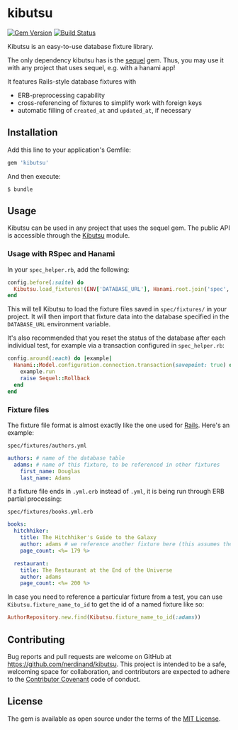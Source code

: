 # kibutsu
[![Gem Version](https://badge.fury.io/rb/kibutsu.svg)](https://badge.fury.io/rb/kibutsu) [![Build Status](http://img.shields.io/travis/nerdinand/kibutsu/master.svg)](https://travis-ci.org/nerdinand/kibutsu?branch=master)

Kibutsu is an easy-to-use database fixture library.

The only dependency kibutsu has is the [sequel](https://rubygems.org/gems/sequel) gem. Thus, you may use it with any project that uses sequel, e.g. with a hanami app!

It features Rails-style database fixtures with
* ERB-preprocessing capability
* cross-referencing of fixtures to simplify work with foreign keys
* automatic filling of `created_at` and `updated_at`, if necessary

## Installation

Add this line to your application's Gemfile:

```ruby
gem 'kibutsu'
```

And then execute:

```shell
$ bundle
```

## Usage

Kibutsu can be used in any project that uses the sequel gem. The public API is accessible through the [Kibutsu](http://www.rubydoc.info/gems/kibutsu/1.0.1/Kibutsu) module.

### Usage with RSpec and Hanami

In your `spec_helper.rb`, add the following:

```ruby
config.before(:suite) do
  Kibutsu.load_fixtures!(ENV['DATABASE_URL'], Hanami.root.join('spec', 'fixtures'))
end
```

This will tell Kibutsu to load the fixture files saved in `spec/fixtures/` in your project. It will then import that fixture data into the database specified in the `DATABASE_URL` environment variable.

It's also recommended that you reset the status of the database after each individual test, for example via a transaction configured in `spec_helper.rb`:

```ruby
config.around(:each) do |example|
  Hanami::Model.configuration.connection.transaction(savepoint: true) do
    example.run
    raise Sequel::Rollback
  end
end
```

### Fixture files

The fixture file format is almost exactly like the one used for [Rails](http://guides.rubyonrails.org/testing.html#the-low-down-on-fixtures). Here's an example:

`spec/fixtures/authors.yml`
```yaml
authors: # name of the database table
  adams: # name of this fixture, to be referenced in other fixtures
    first_name: Douglas
    last_name: Adams
```

If a fixture file ends in `.yml.erb` instead of `.yml`, it is being run through ERB partial processing:

`spec/fixtures/books.yml.erb`
```yaml
books:
  hitchhiker:
    title: The Hitchhiker's Guide to the Galaxy
    author: adams # we reference another fixture here (this assumes there is a column books.author_id)
    page_count: <%= 179 %>

  restaurant:
    title: The Restaurant at the End of the Universe
    author: adams
    page_count: <%= 200 %>
```

In case you need to reference a particular fixture from a test, you can use `Kibutsu.fixture_name_to_id` to get the id of a named fixture like so:

```ruby
AuthorRepository.new.find(Kibutsu.fixture_name_to_id(:adams))
```

## Contributing

Bug reports and pull requests are welcome on GitHub at https://github.com/nerdinand/kibutsu. This project is intended to be a safe, welcoming space for collaboration, and contributors are expected to adhere to the [Contributor Covenant](http://contributor-covenant.org) code of conduct.


## License

The gem is available as open source under the terms of the [MIT License](http://opensource.org/licenses/MIT).
